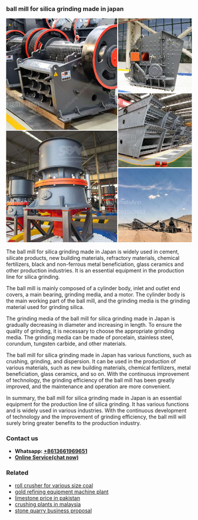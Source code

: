 <h3>ball mill for silica grinding made in japan</h3><img src='1702952884.jpg' alt=''><p>The ball mill for silica grinding made in Japan is widely used in cement, silicate products, new building materials, refractory materials, chemical fertilizers, black and non-ferrous metal beneficiation, glass ceramics and other production industries. It is an essential equipment in the production line for silica grinding.</p><p>The ball mill is mainly composed of a cylinder body, inlet and outlet end covers, a main bearing, grinding media, and a motor. The cylinder body is the main working part of the ball mill, and the grinding media is the grinding material used for grinding silica.</p><p>The grinding media of the ball mill for silica grinding made in Japan is gradually decreasing in diameter and increasing in length. To ensure the quality of grinding, it is necessary to choose the appropriate grinding media. The grinding media can be made of porcelain, stainless steel, corundum, tungsten carbide, and other materials.</p><p>The ball mill for silica grinding made in Japan has various functions, such as crushing, grinding, and dispersion. It can be used in the production of various materials, such as new building materials, chemical fertilizers, metal beneficiation, glass ceramics, and so on. With the continuous improvement of technology, the grinding efficiency of the ball mill has been greatly improved, and the maintenance and operation are more convenient.</p><p>In summary, the ball mill for silica grinding made in Japan is an essential equipment for the production line of silica grinding. It has various functions and is widely used in various industries. With the continuous development of technology and the improvement of grinding efficiency, the ball mill will surely bring greater benefits to the production industry.</p><h3>Contact us</h3><ul><li><strong>Whatsapp:&nbsp;<a href="https://wa.me/8613661969651">+8613661969651</a></strong></li><li><a href="https://swt.shibang-china.com/?git&amp;zhl&amp;ball mill for silica grinding made in japan"><strong>Online Service(chat now)</strong></a></li></ul><h3>Related</h3><ul><li><a href='roll crusher for various size coal.md'>roll crusher for various size coal</a></li><li><a href='gold refining equipment machine plant.md'>gold refining equipment machine plant</a></li><li><a href='limestone price in pakistan.md'>limestone price in pakistan</a></li><li><a href='crushing plants in malaysia.md'>crushing plants in malaysia</a></li><li><a href='stone quarry business proposal.md'>stone quarry business proposal</a></li></ul>